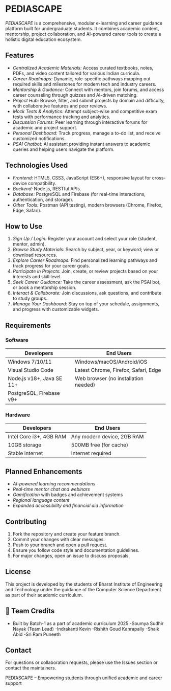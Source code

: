# PEDIASCAPE

*PEDIASCAPE* is a comprehensive, modular e-learning and career guidance platform built for undergraduate students. It combines academic content, mentorship, project collaboration, and AI-powered career tools to create a holistic digital education ecosystem.

## Features

- *Centralized Academic Materials:* Access curated textbooks, notes, PDFs, and video content tailored for various Indian curricula.
- *Career Roadmaps:* Dynamic, role-specific pathways mapping out required skills and milestones for modern tech and industry careers.
- *Mentorship & Guidance:* Connect with mentors, join forums, and access career counseling through quizzes and AI-driven matching.
- *Project Hub:* Browse, filter, and submit projects by domain and difficulty, with collaborative features and peer reviews.
- *Mock Tests & Analytics:* Attempt subject-wise and competitive exam tests with performance tracking and analytics.
- *Discussion Forums:* Peer learning through interactive forums for academic and project support.
- *Personal Dashboard:* Track progress, manage a to-do list, and receive customized notifications.
- *PSAI Chatbot:* AI assistant providing instant answers to academic queries and helping users navigate the platform.

## Technologies Used

- *Frontend:* HTML5, CSS3, JavaScript (ES6+), responsive layout for cross-device compatibility.
- *Backend:* Node.js, RESTful APIs.
- *Database:* PostgreSQL and Firebase (for real-time interactions, authentication, and storage).
- *Other Tools:* Postman (API testing), modern browsers (Chrome, Firefox, Edge, Safari).

## How to Use

1. *Sign Up / Login:* Register your account and select your role (student, mentor, admin).
2. *Browse Study Materials:* Search by subject, year, or keyword; view or download resources.
3. *Explore Career Roadmaps:* Find personalized learning pathways and track progress for your career goals.
4. *Participate in Projects:* Join, create, or review projects based on your interests and skill level.
5. *Seek Career Guidance:* Take the career assessment, ask the PSAI bot, or book a mentorship session.
6. *Interact & Collaborate:* Join discussions, ask questions, and contribute to study groups.
7. *Manage Your Dashboard:* Stay on top of your schedule, assignments, and progress with customizable widgets.

## Requirements

### Software

| Developers                | End Users                              |
|---------------------------|----------------------------------------|
| Windows 7/10/11           | Windows/macOS/Android/iOS              |
| Visual Studio Code        | Latest Chrome, Firefox, Safari, Edge   |
| Node.js v18+, Java SE 11+ | Web browser (no installation needed)   |
| PostgreSQL, Firebase v9+  |                                        |

### Hardware

| Developers                | End Users                  |
|---------------------------|----------------------------|
| Intel Core i3+, 4GB RAM   | Any modern device, 2GB RAM |
| 10GB storage              | 500MB free (for cache)     |
| Stable internet           | Internet required          |

## Planned Enhancements

- *AI-powered learning recommendations*
- *Real-time mentor chat and webinars*
- *Gamification* with badges and achievement systems
- *Regional language content*
- *Expanded accessibility and financial aid information*

## Contributing

1. Fork the repository and create your feature branch.
2. Commit your changes with clear messages.
3. Push to your branch and open a pull request.
4. Ensure you follow code style and documentation guidelines.
5. For major changes, open an issue to discuss proposals.

## License

This project is developed by the students of Bharat Institute of Engineering and Technology under the guidance of the Computer Science Department as part of their academic curriculum.

## 🙌 Team Credits

- Built by Batch-1 as a part of academic curriculum 2025
    -Soumya Sudhir Nayak (Team Lead)
    -Indrakanti Kevin 
    -Rishith Goud Kanrapally
    -Shaik Abid
    -Sri Ram Puneeth


## Contact

For questions or collaboration requests, please use the Issues section or contact the maintainers.

PEDIASCAPE – Empowering students through unified academic and career support
